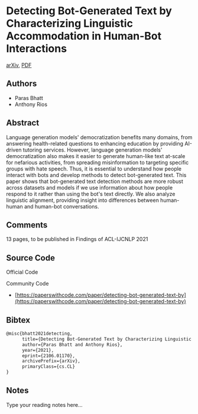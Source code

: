 
# Detecting Bot-Generated Text by Characterizing Linguistic Accommodation in Human-Bot Interactions

[arXiv](https://arxiv.org/abs/2106.01170), [PDF](https://arxiv.org/pdf/2106.01170.pdf)

## Authors

- Paras Bhatt
- Anthony Rios

## Abstract

Language generation models' democratization benefits many domains, from answering health-related questions to enhancing education by providing AI-driven tutoring services. However, language generation models' democratization also makes it easier to generate human-like text at-scale for nefarious activities, from spreading misinformation to targeting specific groups with hate speech. Thus, it is essential to understand how people interact with bots and develop methods to detect bot-generated text. This paper shows that bot-generated text detection methods are more robust across datasets and models if we use information about how people respond to it rather than using the bot's text directly. We also analyze linguistic alignment, providing insight into differences between human-human and human-bot conversations.

## Comments

13 pages, to be published in Findings of ACL-IJCNLP 2021

## Source Code

Official Code



Community Code

- [https://paperswithcode.com/paper/detecting-bot-generated-text-by](https://paperswithcode.com/paper/detecting-bot-generated-text-by)

## Bibtex

```tex
@misc{bhatt2021detecting,
      title={Detecting Bot-Generated Text by Characterizing Linguistic Accommodation in Human-Bot Interactions}, 
      author={Paras Bhatt and Anthony Rios},
      year={2021},
      eprint={2106.01170},
      archivePrefix={arXiv},
      primaryClass={cs.CL}
}
```

## Notes

Type your reading notes here...

